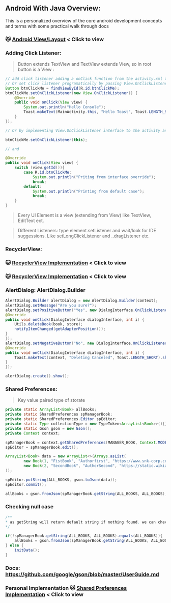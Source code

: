 ## Android With Java Overview:
This is a personalized overview of the core android development concepts and terms with some practical walk through docs

### :cat: [Android View/Layout](./android-view-cheat.md) < Click to view

### Adding Click Listener:
> Button extends TextView and TextView extends View, so in root button is a View :

```java
// add click listener adding a onClick function from the activity.xml to activity.java
// Or set click listener programatically by passing View.OnClickListener interface
Button btnClickMe = findViewById(R.id.btnClickMe);
btnClickMe.setOnClickListener(new View.OnClickListener() {
    @Override
    public void onClick(View view) {
        System.out.println("Hello Console");
        Toast.makeText(MainActivity.this, "Hello Toast", Toast.LENGTH_SHORT).show();
    }
});

// Or by implementing View.OnClickListener interface to the activity and overriding the method and setting the click listener on that method by

btnClickMe.setOnClickListener(this);

// and

@Override
public void onClick(View view) {
    switch (view.getId()){
        case R.id.btnClickMe:
            System.out.println("Priting from interface override");
            break;
        default:
            System.out.println("Printing from default case");
            break;
    }
}
```
> Every UI Element is a view (extending from View) like TextView, EditText ect.

> Different Listeners: type element.setListener and wait/look for IDE suggessions. Like setLongClickListener and ..dragListener etc.

### RecyclerView:
### :cat: [RecyclerView Implementation](./AndroidRecyclerView/README.md) < Click to view
### :cat: [RecyclerView Implementation](./BookManagerAndroid//README.md) < Click to view

### AlertDialog: AlertDialog.Builder
```java
AlertDialog.Builder alertDialog = new AlertDialog.Builder(context);
alertDialog.setMessage("Are you sure?");
alertDialog.setPositiveButton("Yes", new DialogInterface.OnClickListener() {
@Override
public void onClick(DialogInterface dialogInterface, int i) {
    Utils.deleteBook(book, store);
    notifyItemChanged(getAdapterPosition());
}
});
alertDialog.setNegativeButton("No", new DialogInterface.OnClickListener() {
@Override
public void onClick(DialogInterface dialogInterface, int i) {
    Toast.makeText(context, "Deleting Canceled", Toast.LENGTH_SHORT).show();
}
});

alertDialog.create().show();
```


### Shared Preferences:
> Key value paired type of storate

```java
private static ArrayList<Book> allBooks;
private static SharedPreferences spManagerBook;
private static SharedPreferences.Editor spEditor;
private static Type collectionType = new TypeToken<ArrayList<Book>>(){}.getType();
private static Gson gson = new Gson();
private Context context;

spManagerBook = context.getSharedPreferences(MANAGER_BOOK, Context.MODE_PRIVATE);
spEditor = spManagerBook.edit();

ArrayList<Book> data = new ArrayList<>(Arrays.asList(
        new Book(1, "FistBook", "Authorfirst", "https://www.snk-corp.co.jp/us/games/kof-xv/characters/img/character_kula.png", "small description", "This is long Description", 100),
        new Book(2, "SecondBook", "AuthorSecond", "https://static.wikia.nocookie.net/snk/images/4/47/Kof_xv_iori_render.png", "small description", "This is long Description", 100)
));

spEditor.putString(ALL_BOOKS, gson.toJson(data));
spEditor.commit();

allBooks = gson.fromJson(spManagerBook.getString(ALL_BOOKS, ALL_BOOKS), collectionType);
```

### Checking null case
```java
/**
* as getString will return default string if nothing found, we can check that for null/errors case
*/

if(!spManagerBook.getString(ALL_BOOKS, ALL_BOOKS).equals(ALL_BOOKS)){
    allBooks = gson.fromJson(spManagerBook.getString(ALL_BOOKS, ALL_BOOKS), collectionType);
} else {
    initData();
}
```

### Docs: https://github.com/google/gson/blob/master/UserGuide.md

### Personal Implementation :cat: [Shared Preferences Implementation](./StorageAnimationWebview/app/src/main/java/com/websolverpro/bookmanagerandroid/Utils.java) < Click to view